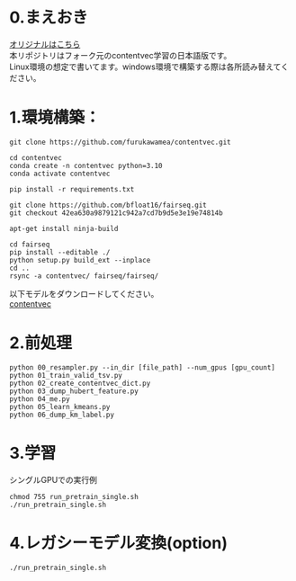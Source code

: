 # 0.まえおき
[オリジナルはこちら](https://github.com/yxlllc/contentvec)  
本リポジトリはフォーク元のcontentvec学習の日本語版です。  
Linux環境の想定で書いてます。windows環境で構築する際は各所読み替えてください。  

# 1.環境構築：
```
git clone https://github.com/furukawamea/contentvec.git
```
```
cd contentvec
conda create -n contentvec python=3.10
conda activate contentvec
```
```
pip install -r requirements.txt
```
```
git clone https://github.com/bfloat16/fairseq.git
git checkout 42ea630a9879121c942a7cd7b9d5e3e19e74814b

apt-get install ninja-build

cd fairseq
pip install --editable ./
python setup.py build_ext --inplace
cd ..
rsync -a contentvec/ fairseq/fairseq/

```
以下モデルをダウンロードしてください。  
[contentvec](https://ibm.ent.box.com/s/nv35hsry0v2y595etzysgnn2amsxxb0u)


# 2.前処理
```
python 00_resampler.py --in_dir [file_path] --num_gpus [gpu_count]
python 01_train_valid_tsv.py
python 02_create_contentvec_dict.py
python 03_dump_hubert_feature.py
python 04_me.py
python 05_learn_kmeans.py
python 06_dump_km_label.py
```

# 3.学習
シングルGPUでの実行例
```
chmod 755 run_pretrain_single.sh
./run_pretrain_single.sh
```

# 4.レガシーモデル変換(option)
```
./run_pretrain_single.sh
```
